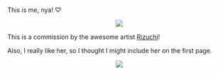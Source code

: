 

<br>

This is me, nya! ♡

<div style="text-align:center"><img src="https://f.lucy.moe/lucy-maid.jpg" /></div>

This is a commission by the awesome artist [Rizuchi](https://www.fiverr.com/rizuchi/draw-japanese-anime-style-for-you)!

Also, I really like her, so I thought I might include her on the first page.

<div style="text-align:center"><img src="/img/kuroneko-cat-maid.gif" /></div>
